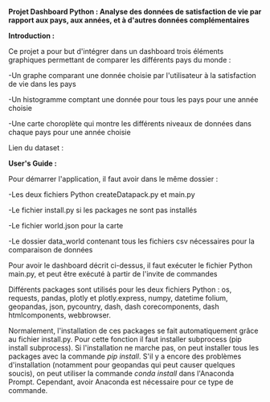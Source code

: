 **Projet Dashboard Python : Analyse des données de satisfaction de vie par rapport aux pays, aux années, et à d'autres données complémentaires**



**Introduction :**


Ce projet a pour but d'intégrer dans un dashboard trois éléments graphiques permettant de comparer les différents pays du monde :

-Un graphe comparant une donnée choisie par l'utilisateur à la satisfaction de vie dans les pays

-Un histogramme comptant une donnée pour tous les pays pour une année choisie

-Une carte choroplète qui montre les différents niveaux de données dans chaque pays pour une année choisie


Lien du dataset :


**User's Guide :**


Pour démarrer l'application, il faut avoir dans le même dossier :

-Les deux fichiers Python createDatapack.py et main.py

-Le fichier install.py si les packages ne sont pas installés

-Le fichier world.json pour la carte

-Le dossier data_world contenant tous les fichiers csv nécessaires pour la comparaison de données

Pour avoir le dashboard décrit ci-dessus, il faut exécuter le fichier Python main.py, et peut être exécuté à partir de l'invite de commandes

Différents packages sont utilisés pour les deux fichiers Python : os, requests, pandas, plotly et plotly.express, numpy, datetime folium, 
geopandas, json, pycountry, dash, dash corecomponents, dash htmlcomponents, webbrowser.

Normalement, l'installation de ces packages se fait automatiquement grâce au fichier install.py. Pour cette fonction il faut installer
subprocess (pip install subprocess). Si l'installation ne marche pas, on peut installer tous les packages avec la commande *pip install*. S'il y a encore des
problèmes d'installation (notamment pour geopandas qui peut causer quelques soucis), on peut utiliser la commande *conda install* dans l'Anaconda Prompt.
Cependant, avoir Anaconda est nécessaire pour ce type de commande.







